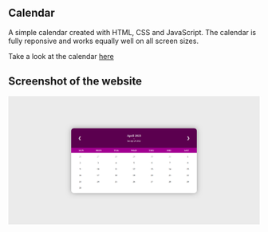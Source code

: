 ## Calendar

A simple calendar created with HTML, CSS and JavaScript. The calendar is fully reponsive and works equally well on all screen sizes.

Take a look at the calendar [here](https://parthiv-m.github.io/calendar-js/)

## Screenshot of the website

![](./images/calendar.png)